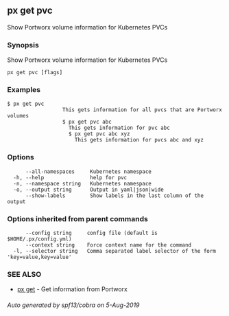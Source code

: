 ## px get pvc

Show Portworx volume information for Kubernetes PVCs

### Synopsis

Show Portworx volume information for Kubernetes PVCs

```
px get pvc [flags]
```

### Examples

```
$ px get pvc
				  This gets information for all pvcs that are Portworx volumes
				  $ px get pvc abc
				    This gets information for pvc abc
					$ px get pvc abc xyz
					  This gets information for pvcs abc and xyz
```

### Options

```
      --all-namespaces     Kubernetes namespace
  -h, --help               help for pvc
  -n, --namespace string   Kubernetes namespace
  -o, --output string      Output in yaml|json|wide
      --show-labels        Show labels in the last column of the output
```

### Options inherited from parent commands

```
      --config string     config file (default is $HOME/.px/config.yml)
      --context string    Force context name for the command
  -l, --selector string   Comma separated label selector of the form 'key=value,key=value'
```

### SEE ALSO

* [px get](px_get.md)	 - Get information from Portworx

###### Auto generated by spf13/cobra on 5-Aug-2019
